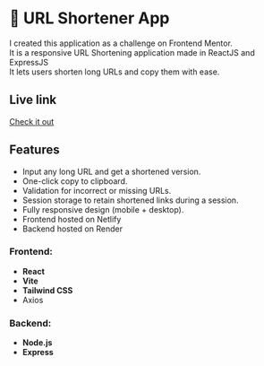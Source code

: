 # 🔗 URL Shortener App
I created this application as a challenge on Frontend Mentor.<br> 
It is a responsive URL Shortening application made  in ReactJS and ExpressJS <br>
It lets users shorten long URLs and copy them with ease.

## Live link
[Check it out](https://shorten-url-dev.netlify.app/)

##  Features

- Input any long URL and get a shortened version.
- One-click copy to clipboard.
- Validation for incorrect or missing URLs.
- Session storage to retain shortened links during a session.
- Fully responsive design (mobile + desktop).
- Frontend hosted on Netlify
- Backend hosted on Render

  
### Frontend:
- **React**
- **Vite**
- **Tailwind CSS**
- Axios

### Backend:
- **Node.js**
- **Express**
